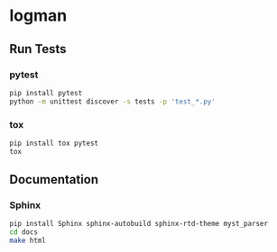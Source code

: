 # logman

## Run Tests

### pytest

```bash
pip install pytest
python -m unittest discover -s tests -p 'test_*.py'
```

### tox

```bash
pip install tox pytest
tox
```

## Documentation

### Sphinx

```bash
pip install Sphinx sphinx-autobuild sphinx-rtd-theme myst_parser
cd docs
make html
```
